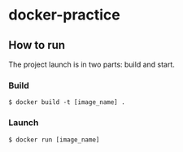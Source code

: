# docker-practice

## How to run

The project launch is in two parts: build and start.

### Build

```
$ docker build -t [image_name] . 
```

### Launch

```
$ docker run [image_name]
```
